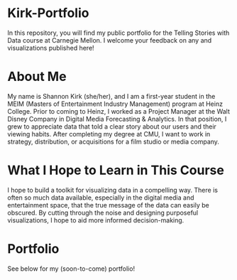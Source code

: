 # Kirk-Portfolio
In this repository, you will find my public portfolio for the Telling Stories with Data course at Carnegie Mellon. I welcome your feedback on any and visualizations published here!

# About Me
My name is Shannon Kirk (she/her), and I am a first-year student in the MEIM (Masters of Entertainment Industry Management) program at Heinz College. Prior to coming to Heinz, I worked as a Project Manager at the Walt Disney Company in Digital Media Forecasting & Analytics. In that position, I grew to appreciate data that told a clear story about our users and their viewing habits. After completing my degree at CMU, I want to work in strategy, distribution, or acquisitions for a film studio or media company. 

# What I Hope to Learn in This Course
I hope to build a toolkit for visualizing data in a compelling way. There is often so much data available, especially in the digital media and entertainment space, that the true message of the data can easily be obscured. By cutting through the noise and designing purposeful visualizations, I hope to aid more informed decision-making.

# Portfolio
See below for my (soon-to-come) portfolio!
